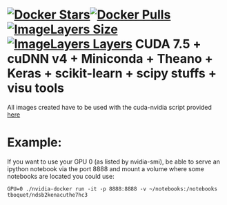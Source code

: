 [![Docker Stars](https://img.shields.io/docker/stars/tboquet/scikenacuthe7hc4.svg)](https://hub.docker.com/r/tboquet/scikenacuthe7hc4/)[![Docker Pulls](https://img.shields.io/docker/pulls/tboquet/scikenacuthe7hc4.svg)](https://hub.docker.com/r/tboquet/scikenacuthe7hc4/)[![ImageLayers Size](https://img.shields.io/imagelayers/image-size/tboquet/scikenacuthe7hc4/latest.svg)](https://imagelayers.io/?images=tboquet%2Fscikenacuthe7hc4:latest)[![ImageLayers Layers](https://img.shields.io/imagelayers/layers/tboquet/scikenacuthe7hc4/latest.svg)](https://imagelayers.io/?images=tboquet%2Fscikenacuthe7hc4:latest)
**CUDA 7.5 + cuDNN v4 + Miniconda + Theano + Keras + scikit-learn + scipy stuffs + visu tools**
===============================================================================================
All images created have to be used with the cuda-nvidia script provided [here](https://github.com/NVIDIA/nvidia-docker)


**Example:**
============
If you want to use your GPU 0 (as listed by nvidia-smi), be able to serve an ipython notebook via the port 8888 and mount a volume where some notebooks are located you could use:
```
GPU=0 ./nvidia-docker run -it -p 8888:8888 -v ~/notebooks:/notebooks tboquet/ndsb2kenacuthe7hc3
```

